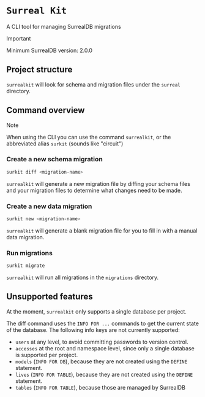 # `Surreal Kit`

A CLI tool for managing SurrealDB migrations

> [!IMPORTANT]  
> Minimum SurrealDB version: 2.0.0

## Project structure

`surrealkit` will look for schema and migration files under the `surreal` directory.

## Command overview

> [!NOTE]
> When using the CLI you can use the command `surrealkit`, or the abbreviated alias `surkit` (sounds like "circuit")

### Create a new schema migration

```bash
surkit diff <migration-name>
```

`surrealkit` will generate a new migration file by diffing your schema files and your migration files to determine what changes need to be made.

### Create a new data migration

```bash
surkit new <migration-name>
```

`surrealkit` will generate a blank migration file for you to fill in with a manual data migration.

### Run migrations

```bash
surkit migrate
```

`surrealkit` will run all migrations in the `migrations` directory.

## Unsupported features

At the moment, `surrealkit` only supports a single database per project.

The diff command uses the `INFO FOR ...` commands to get the current state of the database.
The following info keys are not currently supported:

- `users` at any level, to avoid committing passwords to version control.
- `accesses` at the root and namespace level, since only a single database is supported per project.
- `models` (`INFO FOR DB`), because they are not created using the `DEFINE` statement.
- `lives` (`INFO FOR TABLE`), because they are not created using the `DEFINE` statement.
- `tables` (`INFO FOR TABLE`), because those are managed by SurrealDB
